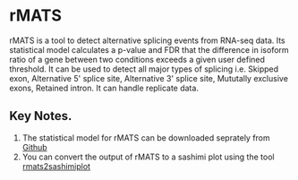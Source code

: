 # rMATS

rMATS is a tool to detect alternative splicing events from RNA-seq data. Its statistical model calculates a p-value and FDR that the difference in isoform ratio of a gene between two conditions exceeds a given user defined threshold. It can be used to detect all major types of splicing i.e. Skipped exon, Alternative 5' splice site, Alternative 3' splice site, Mututally exclusive exons, Retained intron. It can handle replicate data.

## Key Notes.

1. The statistical model for rMATS can be downloaded seprately from [Github](https://github.com/Xinglab/rMATS-STAT/)
2. You can convert the output of rMATS to a sashimi plot using the tool [rmats2sashimiplot](https://github.com/Xinglab/rmats2sashimiplot/)

## 
